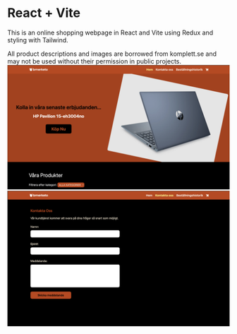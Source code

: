 # React + Vite

This is an online shopping webpage in React and Vite using Redux and styling with Tailwind.

All product descriptions and images are borrowed from komplett.se
and may not be used without their permission in public projects.
![alt text](<Screenshot 2025-01-29 at 14.58.10.png>)
![alt text](<Screenshot 2025-01-29 at 14.59.34.png>)